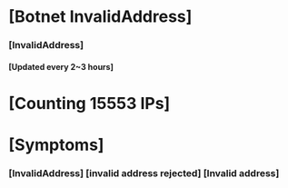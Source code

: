 # [Botnet InvalidAddress]
### [InvalidAddress]
#### [Updated every 2~3 hours]

# [Counting 15553 IPs]

# [Symptoms] 

###   [InvalidAddress] [invalid address rejected] [Invalid address]
